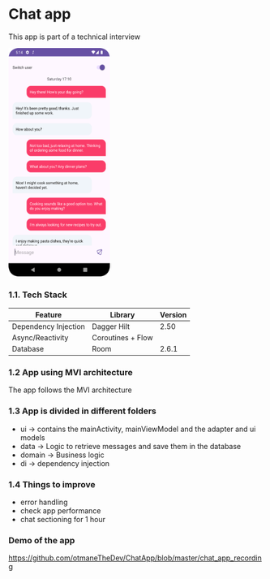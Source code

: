 # Chat app 

This app is part of a technical interview

<img src="https://github.com/otmaneTheDev/ChatApp/blob/master/screenshot.png" width="200" height="450"/>

### 1.1. Tech Stack
|Feature|Library|Version|
|---|---|---|
| Dependency Injection | Dagger Hilt | 2.50 |
| Async/Reactivity | Coroutines + Flow |  |
| Database | Room | 2.6.1 |


### 1.2 App using MVI architecture

The app follows the MVI architecture

### 1.3 App is divided in different folders
 - ui -> contains the mainActivity, mainViewModel and the adapter and ui models
 - data -> Logic to retrieve messages and save them in the database
 - domain -> Business logic
 - di -> dependency injection
   
### 1.4 Things to improve 
- error handling
- check app performance
- chat sectioning for 1 hour

### Demo of the app 

https://github.com/otmaneTheDev/ChatApp/blob/master/chat_app_recording
